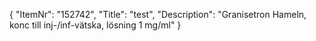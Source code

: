 {
  "ItemNr": "152742",
  "Title": "test",
  "Description": "Granisetron Hameln, konc till inj-/inf-vätska, lösning 1 mg/ml"
}